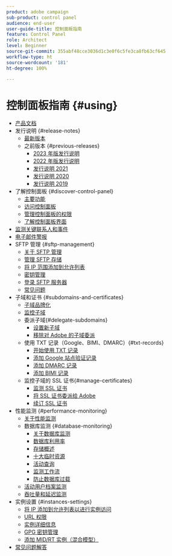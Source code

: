 ```yaml
---
product: adobe campaign
sub-product: control panel
audience: end-user
user-guide-title: 控制面板指南
feature: Control Panel
role: Architect
level: Beginner
source-git-commit: 355abf48cce3036d1c3e0f6c5fe3ca8fb63cf645
workflow-type: ht
source-wordcount: '181'
ht-degree: 100%

---
```



# 控制面板指南 {#using}

+ [产品文档](control-panel-home.md)
+ 发行说明 {#release-notes}
   + [最新版本](rn/release-notes.md)
   + 之前版本 {#previous-releases}
      + [2023 年版发行说明](rn/release-notes-2023.md)
      + [2022 年版发行说明](rn/release-notes-2022.md)
      + [发行说明 2021](rn/release-notes-2021.md)
      + [发行说明 2020](rn/release-notes-2020.md)
      + [发行说明 2019](rn/release-notes-2019.md)
+ 了解控制面板 {#discover-control-panel}
   + [主要功能](discover/using/key-features.md)
   + [访问控制面板](discover/using/accessing-control-panel.md)
   + [管理控制面板的权限](discover/using/managing-permissions.md)
   + [了解控制面板界面](discover/using/discovering-the-interface.md)
+ [监测关键联系人和事件](service-events/service-events.md)
+ [电子邮件警报](performance-monitoring/using/email-alerting.md)
+ SFTP 管理 {#sftp-management}
   + [关于 SFTP 管理](sftp/using/about-sftp-management.md)
   + [管理 SFTP 存储](sftp/using/sftp-storage-management.md)
   + [将 IP 范围添加到允许列表](sftp/using/ip-range-allow-listing.md)
   + [密钥管理](sftp/using/key-management.md)
   + [登录 SFTP 服务器](sftp/using/logging-into-sftp-server.md)
   + [常见问题](sftp/using/common-questions.md)
+ 子域和证书 {#subdomains-and-certificates}
   + [子域品牌化](subdomains-certificates/using/subdomains-branding.md)
   + [监控子域](subdomains-certificates/using/monitoring-subdomains.md)
   + 委派子域{#delegate-subdomains}
      + [设置新子域](subdomains-certificates/using/setting-up-new-subdomain.md)
      + [移除对 Adobe 的子域委派](subdomains-certificates/using/remove-delegated-subdomains.md)
   + 使用 TXT 记录（Google、BIMI、DMARC）{#txt-records}
      + [开始使用 TXT 记录](subdomains-certificates/using/gs-txt-records.md)
      + [添加 Google 站点验证记录](subdomains-certificates/using/managing-txt-records.md)
      + [添加 DMARC 记录](subdomains-certificates/using/dmarc.md)
      + [添加 BIMI 记录](subdomains-certificates/using/bimi.md)
   + 监控子域的 SSL 证书{#manage-certificates}
      + [监测 SSL 证书](subdomains-certificates/using/monitoring-ssl-certificates.md)
      + [将 SSL 证书委派给 Adobe](subdomains-certificates/using/delegate-ssl.md)
      + [续订 SSL 证书](subdomains-certificates/using/renewing-subdomain-certificate.md)
+ 性能监测 {#performance-monitoring}
   + [关于性能监测](performance-monitoring/using/about-performance-monitoring.md)
   + 数据库监测 {#database-monitoring}
      + [关于数据库监测](performance-monitoring/using/database-monitoring.md)
      + [数据库利用率](performance-monitoring/using/database-utilization.md)
      + [存储概述](performance-monitoring/using/database-storage-overview.md)
      + [十大临时资源](performance-monitoring/using/database-top-ten-resources.md)
      + [活动查询](performance-monitoring/using/database-active-queries.md)
      + [监测工作流](performance-monitoring/using/workflow-monitoring.md)
      + [防止数据库过载](performance-monitoring/using/database-preventing-overload.md)
   + [活动用户档案监测](performance-monitoring/using/active-profiles-monitoring.md)
   + [吞吐量和延迟监测](performance-monitoring/using/throughputs-latencies.md)
+ 实例设置 {#instances-settings}
   + [将 IP 添加到允许列表以进行实例访问](instances-settings/using/ip-allow-listing-instance-access.md)
   + [URL 权限](instances-settings/using/url-permissions.md)
   + [实例详细信息](instances-settings/using/instance-details.md)
   + [GPG 密钥管理](instances-settings/using/gpg-keys-management.md)
   + [添加 MID/RT 实例（混合模型）](instances-settings/using/external-accounts.md)
+ [常见问题解答](faq.md)

